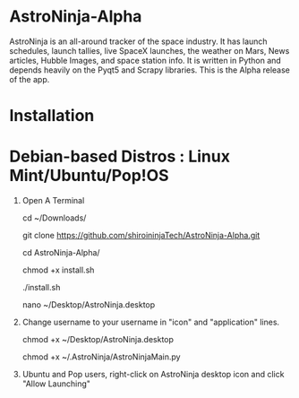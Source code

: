 # AstroNinja-Alpha
AstroNinja is an all-around tracker of the space industry. It has launch schedules, launch tallies, live SpaceX launches, the weather on Mars, News articles, Hubble Images, and space station info. It is written in Python and depends heavily on the Pyqt5 and Scrapy libraries. This is the Alpha release of the app.


# Installation

# Debian-based Distros : Linux Mint/Ubuntu/Pop!OS

1) Open A Terminal

	cd ~/Downloads/

  	git clone https://github.com/shiroininjaTech/AstroNinja-Alpha.git

  	cd AstroNinja-Alpha/

  	chmod +x install.sh

  	./install.sh

  	nano ~/Desktop/AstroNinja.desktop

2) Change username to your username in "icon" and "application" lines.

  	chmod +x ~/Desktop/AstroNinja.desktop

  	chmod +x ~/.AstroNinja/AstroNinjaMain.py

3) Ubuntu and Pop users, right-click on AstroNinja desktop icon and click "Allow Launching"
